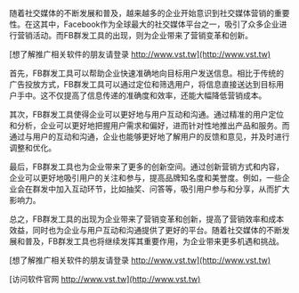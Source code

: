 随着社交媒体的不断发展和普及，越来越多的企业开始意识到社交媒体营销的重要性。在这其中，Facebook作为全球最大的社交媒体平台之一，吸引了众多企业进行营销活动。而FB群发工具的出现，则为企业带来了营销变革和创新。

[想了解推广相关软件的朋友请登录 http://www.vst.tw](http://www.vst.tw)

首先，FB群发工具可以帮助企业快速准确地向目标用户发送信息。相比于传统的广告投放方式，FB群发工具可以通过定位和筛选用户，将信息直接送达到目标用户手中。这不仅提高了信息传递的准确度和效率，还能大幅降低营销成本。

其次，FB群发工具使得企业可以更好地与用户互动和沟通。通过精准的用户定位和分析，企业可以更好地把握用户需求和偏好，进而针对性地推出产品和服务。而通过与用户的互动和沟通，企业也能够更好地了解用户的反馈和意见，并及时进行调整和优化。

最后，FB群发工具也为企业带来了更多的创新空间。通过创新营销方式和内容，企业可以更好地吸引用户的关注和参与，提高品牌知名度和美誉度。例如，一些企业会在群发中加入互动环节，比如抽奖、问答等，吸引用户参与和分享，从而扩大影响力。

总之，FB群发工具的出现为企业带来了营销变革和创新，提高了营销效率和成本效益，同时也为企业与用户互动和沟通提供了更好的平台。随着社交媒体的不断发展和普及，FB群发工具也将继续发挥其重要作用，为企业带来更多机遇和挑战。

[想了解推广相关软件的朋友请登录 http://www.vst.tw](http://www.vst.tw)


[访问软件官网 http://www.vst.tw](http://www.vst.tw)
